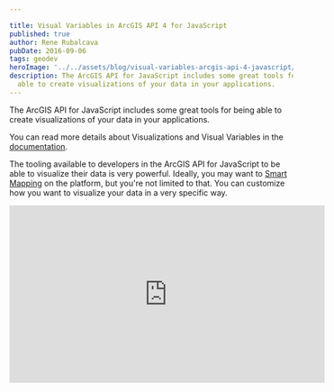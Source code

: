 ```yaml
---

title: Visual Variables in ArcGIS API 4 for JavaScript
published: true
author: Rene Rubalcava
pubDate: 2016-09-06
tags: geodev
heroImage: '../../assets/blog/visual-variables-arcgis-api-4-javascript/images/visualizations.png'
description: The ArcGIS API for JavaScript includes some great tools for being
  able to create visualizations of your data in your applications.
---
```


The ArcGIS API for JavaScript includes some great tools for being able to create
visualizations of your data in your applications.

You can read more details about Visualizations and Visual Variables in the
[documentation](https://developers.arcgis.com/javascript/latest/sample-code/get-started-visualization/index.html).

The tooling available to developers in the ArcGIS API for JavaScript to be able
to visualize their data is very powerful. Ideally, you may want to
[Smart Mapping](http://www.esri.com/software/arcgis/smart-mapping) on the
platform, but you're not limited to that. You can customize how you want to
visualize your data in a very specific way.

<iframe width="560" height="315" src="https://www.youtube.com/embed/GaX0j_f-Flc" frameborder="0" allowfullscreen></iframe>
